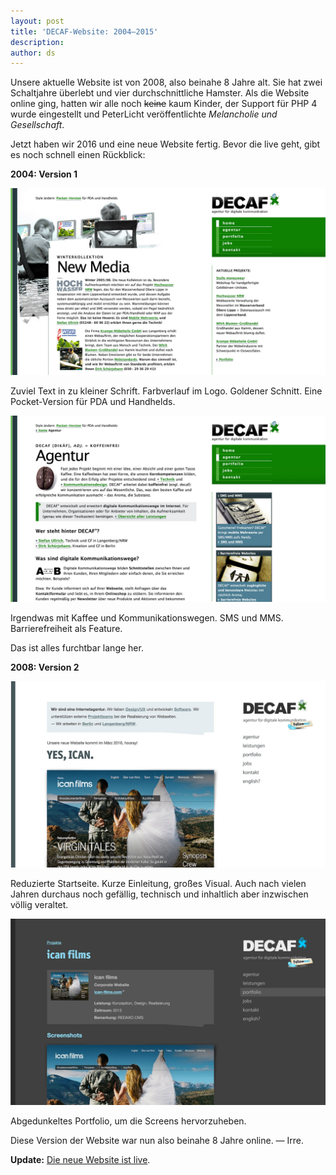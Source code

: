 ```yaml
---
layout: post
title: 'DECAF-Website: 2004–2015'
description:
author: ds
---
```


Unsere aktuelle Website ist von 2008, also beinahe 8 Jahre alt. Sie hat zwei Schaltjahre überlebt und vier durchschnittliche Hamster. Als die Website online ging, hatten wir alle noch ~~keine~~ kaum Kinder, der Support für PHP 4 wurde eingestellt und PeterLicht veröffentlichte _Melancholie und Gesellschaft_.

Jetzt haben wir 2016 und eine neue Website fertig. Bevor die live geht, gibt es noch schnell einen Rückblick:

__2004: Version 1__

![Screenshot Website Version 1, Startseite](/content/images/2016/03/decaf-v1-startseite.png)

Zuviel Text in zu kleiner Schrift. Farbverlauf im Logo. Goldener Schnitt. Eine Pocket-Version für PDA und Handhelds.

![Screenshot Website Version 1, Agentur](/content/images/2016/03/decaf-v1-agentur.png)

Irgendwas mit Kaffee und Kommunikationswegen. SMS und MMS. Barrierefreiheit als Feature.

Das ist alles furchtbar lange her.

__2008: Version 2__

![Screenshot Website Version 2, Startseite](/content/images/2016/03/decaf-v2-startseite.png)

Reduzierte Startseite. Kurze Einleitung, großes Visual. Auch nach vielen Jahren durchaus noch gefällig, technisch und inhaltlich aber inzwischen völlig veraltet.

![Screenshot Website Version 2, Portfolio](/content/images/2016/03/decaf-v2-portfolio.png)

Abgedunkeltes Portfolio, um die Screens hervorzuheben.

Diese Version der Website war nun also beinahe 8 Jahre online.
— Irre.

__Update:__ [Die neue Website ist live](/2016/03/10/decaf-2016/).
